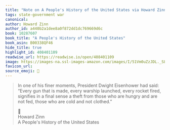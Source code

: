 ```yaml
---
title: "Note on A People's History of the United States via Howard Zinn"
tags: state-government war
canonical: 
author: Howard Zinn
author_id: a440b2a1dee8a0f872dd1dc769669d6c
book: 10287607
book_title: "A People's History of the United States"
book_asin: B00338QF46
hide_title: true
highlight_id: 408401109
readwise_url: https://readwise.io/open/408401109
image: https://images-na.ssl-images-amazon.com/images/I/51Vm0uZzJDL._SL200_.jpg
favicon_url: 
source_emoji: 📕
---
```


> In one of his finer moments, President Dwight Eisenhower had said: “Every gun that is made, every warship launched, every rocket fired, signifies in a final sense a theft from those who are hungry and are not fed, those who are cold and not clothed.”
> <div class="quoteback-footer"><div class="quoteback-avatar"><span class="mini-emoji"> 📕</span></div><div class="quoteback-metadata"><div class="metadata-inner"><span style="display:none">FROM:</span><div aria-label="Howard Zinn" class="quoteback-author"> Howard Zinn</div><div aria-label="A People's History of the United States" class="quoteback-title"> A People's History of the United States</div></div></div></div>